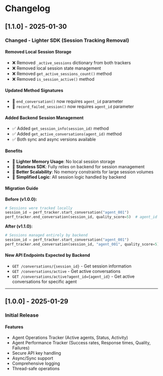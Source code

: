 # Changelog

## [1.1.0] - 2025-01-30

### Changed - Lighter SDK (Session Tracking Removal)

#### Removed Local Session Storage
- ❌ Removed `_active_sessions` dictionary from both trackers
- ❌ Removed local session state management
- ❌ Removed `get_active_sessions_count()` method
- ❌ Removed `is_session_active()` method

#### Updated Method Signatures
- 🔄 `end_conversation()` now requires `agent_id` parameter
- 🔄 `record_failed_session()` now requires `agent_id` parameter

#### Added Backend Session Management
- ✅ Added `get_session_info(session_id)` method
- ✅ Added `get_active_conversations(agent_id)` method
- ✅ Both sync and async versions available

#### Benefits
- 🚀 **Lighter Memory Usage**: No local session storage
- 🚀 **Stateless SDK**: Fully relies on backend for session management
- 🚀 **Better Scalability**: No memory constraints for large session volumes
- 🚀 **Simplified Logic**: All session logic handled by backend

#### Migration Guide

**Before (v1.0.0):**
```python
# Sessions were tracked locally
session_id = perf_tracker.start_conversation("agent_001")
perf_tracker.end_conversation(session_id, quality_score=5)  # agent_id was optional
```

**After (v1.1.0):**
```python
# Sessions managed entirely by backend
session_id = perf_tracker.start_conversation("agent_001")
perf_tracker.end_conversation(session_id, "agent_001", quality_score=5)  # agent_id required
```

#### New API Endpoints Expected by Backend
- `GET /conversations/{session_id}` - Get session information
- `GET /conversations/active` - Get active conversations
- `GET /conversations/active?agent_id={agent_id}` - Get active conversations for specific agent

---

## [1.0.0] - 2025-01-29

### Initial Release

#### Features
- Agent Operations Tracker (Active agents, Status, Activity)
- Agent Performance Tracker (Success rates, Response times, Quality, Failures)
- Secure API key handling
- Async/Sync support
- Comprehensive logging
- Thread-safe operations 
